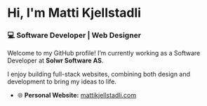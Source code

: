 # Hi, I'm Matti Kjellstadli  
### 💻 Software Developer | Web Designer

Welcome to my GitHub profile! I’m currently working as a Software Developer at **Solwr Software AS**. 

I enjoy building full-stack websites, combining both design and development to bring my ideas to life.

- 🌐 **Personal Website:** [mattikjellstadli.com](https://mattikjellstadli.com/)
